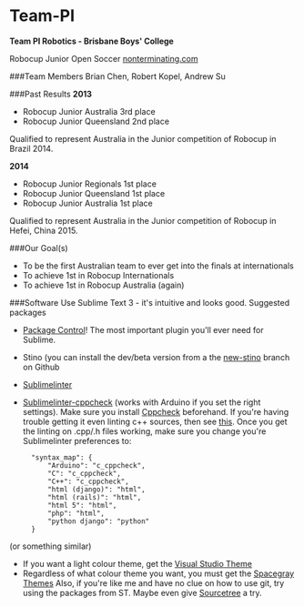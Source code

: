 Team-PI
=======

**Team PI Robotics - Brisbane Boys' College**

Robocup Junior Open Soccer
[nonterminating.com](http://nonterminating.com/)

###Team Members
Brian Chen, Robert Kopel, Andrew Su

###Past Results
**2013**
- Robocup Junior Australia 3rd place
- Robocup Junior Queensland 2nd place

Qualified to represent Australia in the Junior competition of Robocup in Brazil 2014.

**2014**
- Robocup Junior Regionals 1st place
- Robocup Junior Queensland 1st place
- Robocup Junior Australia 1st place

Qualified to represent Australia in the Junior competition of Robocup in Hefei, China 2015.

###Our Goal(s)
- To be the first Australian team to ever get into the finals at internationals
- To achieve 1st in Robocup Internationals
- To achieve 1st in Robocup Australia (again)

###Software
Use Sublime Text 3 - it's intuitive and looks good.
Suggested packages
- [Package Control](https://sublime.wbond.net/)! The most important plugin you'll ever need for Sublime.
- Stino (you can install the dev/beta version from a the [new-stino](https://github.com/Robot-Will/Stino/tree/new-stino) branch on Github
- [Sublimelinter](http://www.sublimelinter.com/en/latest/)
- [Sublimelinter-cppcheck](https://github.com/SublimeLinter/SublimeLinter-cppcheck) (works with Arduino if you set the right settings). Make sure you install [Cppcheck](http://cppcheck.sourceforge.net/) beforehand. If you're having trouble getting it even linting c++ sources, then see [this](http://cppstartingkitproject-guide.readthedocs.org/en/latest/C++_Starting_Kit_Plugin--Recommandation--Prerequisite--Install_Cppcheck--Test--Minimal_Set_Up.html?highlight=linter). Once you get the linting on .cpp/.h files working, make sure you change you're Sublimelinter preferences to:

        "syntax_map": {
            "Arduino": "c_cppcheck",
            "C": "c_cppcheck",
            "C++": "c_cppcheck",
            "html (django)": "html",
            "html (rails)": "html",
            "html 5": "html",
            "php": "html",
            "python django": "python"
        }
(or something similar)

- If you want a light colour theme, get the [Visual Studio Theme](https://github.com/mihaifm/Visual-Studio.tmTheme)
- Regardless of what colour theme you want, you must get the [Spacegray Themes](http://kkga.github.io/spacegray/)
Also, if you're like me and have no clue on how to use git, try using the packages from ST. Maybe even give [Sourcetree](http://www.sourcetreeapp.com/) a try.
